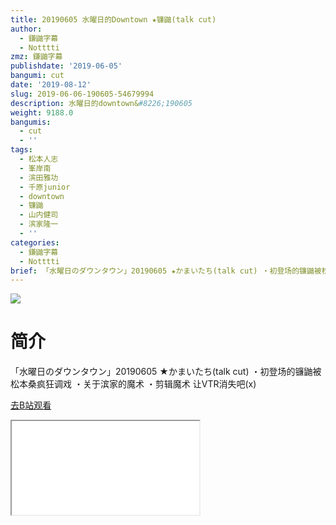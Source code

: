 ```yaml
---
title: 20190605 水曜日的Downtown ★镰鼬(talk cut)
author:
  - 鎌鼬字幕
  - Notttti
zmz: 鎌鼬字幕
publishdate: '2019-06-05'
bangumi: cut
date: '2019-08-12'
slug: 2019-06-06-190605-54679994
description: 水曜日的downtown&#8226;190605
weight: 9188.0
bangumis:
  - cut
  - ''
tags:
  - 松本人志
  - 峯岸南
  - 滨田雅功
  - 千原junior
  - downtown
  - 镰鼬
  - 山内健司
  - 滨家隆一
  - ''
categories:
  - 鎌鼬字幕
  - Notttti
brief: 「水曜日のダウンタウン」20190605 ★かまいたち(talk cut) ・初登场的镰鼬被松本桑疯狂调戏 ・关于滨家的魔术 ・剪辑魔术 让VTR消失吧(x)
---
```

![](https://raw.githubusercontent.com/tcgriffith/owaraisite/master/static/tmpimg/03573dd4f4181275054c32a650d50b23c79fa4fc.jpg.480.jpg)
# 简介  
「水曜日のダウンタウン」20190605 ★かまいたち(talk cut)
・初登场的镰鼬被松本桑疯狂调戏
・关于滨家的魔术
・剪辑魔术 让VTR消失吧(x)  

[去B站观看](https://www.bilibili.com/video/av54679994/)
<div class ="resp-container"><iframe class="testiframe" src="//player.bilibili.com/player.html?aid=54679994"", scrolling="no", allowfullscreen="true" > </iframe></div> 
